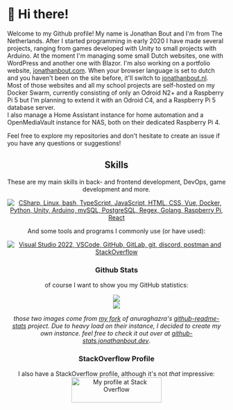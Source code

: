 # 👋 Hi there!

Welcome to my Github profile! My name is Jonathan Bout and I'm from The Netherlands. After I started programming in early 2020 I have made several projects, ranging from games developed with Unity to small projects with Arduino.
At the moment I'm managing some small Dutch websites, one with WordPress and another one with Blazor. I'm also working on a portfolio website, [jonathanbout.com](https://jonathanbout.com). When your browser language is set to dutch and you haven't been on the site before, it'll switch to [jonathanbout.nl](https://jonathanbout.nl).  
Most of those websites and all my school projects are self-hosted on my Docker Swarm, currently consisting of only an Odroid N2+ and a Raspberry Pi 5 but I'm planning to extend it with an Odroid C4, and a Raspberry Pi 5 database server.  
I also manage a Home Assistant instance for home automation and a OpenMediaVault instance for NAS, both on their dedicated Raspberry Pi 4.


Feel free to explore my repositories and don't hesitate to create an issue if you have any questions or suggestions!
<div align=center>

## Skills

These are my main skills in back- and frontend development, DevOps, game development and more. 

<a href='https://skillicons.dev'>
  <img
alt='CSharp, Linux, bash, TypeScript, JavaScript, HTML, CSS, Vue, Docker, Python, Unity, Arduino, mySQL, PostgreSQL, Regex, Golang, Raspberry Pi, React' and Raspberry Pi' src='https://skillicons.dev/icons?perline=6&i=cs,linux,bash,ts,js,html,css,vue,docker,python,unity,arduino,mysql,postgresql,regex,golang,raspberrypi,react'/>
</a>

And some tools and programs I commonly use (or have used):

<a href='https://skillicons.dev'>
  <img
alt='Visual Studio 2022, VSCode, GitHub, GitLab, git, discord, postman and StackOverflow'
    src='https://skillicons.dev/icons?perline=6&i=visualstudio,vscode,github,gitlab,git,discord,,,postman,stackoverflow'/>
</a>

### Github Stats

of course I want to show you my GitHub statistics:

<a href="https://github.com/jonathanbout/github-readme-stats">
  <img src="https://github-stats.jonathanbout.com/api/top-langs?hide=shaderlab,hlsl&theme=aura_dark&count_private=true&layout=compact" />
</a>
<br/>
<a href="https://github.com/jonathanbout/github-readme-stats">
  <img src="https://github-stats.jonathanbout.com/api?show_icons=true&theme=aura_dark&count_private=true" />
</a>

_those two images come from [my fork](https://github.com/jonathanbout/github-readme-stats) of anuraghazra's [github-readme-stats](https://github.com/anuraghazra/github-readme-stats) project. Due to heavy load on their instance, I decided to create my own instance.
feel free to check it out over at [github-stats.jonathanbout.dev](https://github-stats.jonathanbout.dev)_.
 
### StackOverflow Profile

I also have a StackOverflow profile, although it's not _that_ impressive:  
<a href="https://stackoverflow.com/users/16690868/jonathan">
  <img src="https://stackoverflow.com/users/flair/16690868.png?theme=dark" width="208" height="58" alt="My profile at Stack Overflow" title="My profile at Stack Overflow">
</a>
